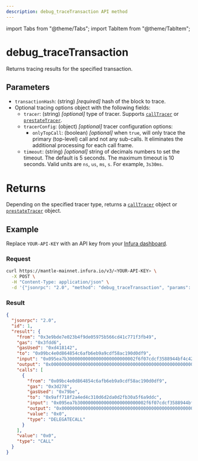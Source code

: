 ```yaml
---
description: debug_traceTransaction API method
---
```


import Tabs from "@theme/Tabs";
import TabItem from "@theme/TabItem";

# debug_traceTransaction

Returns tracing results for the specified transaction.

## Parameters

- `transactionHash`: (string) _[required]_ hash of the block to trace.
- Optional tracing options object with the following fields:
  - `tracer`: (string) _[optional]_ type of tracer. Supports [`callTracer`](index.md#calltracer) or
    [`prestateTracer`](index.md##prestatetracer).
  - `tracerConfig`: (object) _[optional]_ tracer configuration options:
    - `onlyTopCall`: (boolean) _[optional]_ when `true`, will only trace the primary (top-level) call and not any
      sub-calls. It eliminates the additional processing for each call frame.
  - `timeout`: (string) _[optional]_ string of decimals numbers to set the timeout. The default is 5 seconds. The maximum
    timeout is 10 seconds. Valid units are `ns`, `us`, `ms`, `s`. For example, `3s30ms`.

# Returns

Depending on the specified tracer type, returns a [`callTracer`](index.md##calltracer) object or
[`prestateTracer`](index.md#prestatetracer) object.

## Example

Replace `YOUR-API-KEY` with an API key from your [Infura dashboard](https://infura.io/dashboard).

### Request

<Tabs>
  <TabItem value="cURL" label="cURL" default>

```bash
curl https://mantle-mainnet.infura.io/v3/<YOUR-API-KEY> \
  -X POST \
  -H "Content-Type: application/json" \
  -d '{"jsonrpc": "2.0", "method": "debug_traceTransaction", "params": ["0xdcecf3f9fc68c92276d6c4b40c17b185f8a3fcb9d1a959a495d38d480782404b", {"tracer": "callTracer"}], "id": 1}'
```

  </TabItem>
</Tabs>

### Result

```json
{
  "jsonrpc": "2.0",
  "id": 1,
  "result": {
    "from": "0x3e9bde7e023b4f9de05975b566cd41c771f3fb49",
    "gas": "0x3fdd6",
    "gasUsed": "0xd418142",
    "to": "0x09bc4e0d864854c6afb6eb9a9cdf58ac190d0df9",
    "input": "0x095ea7b30000000000000000000000002f6f07cdcf3588944bf4c42ac74ff24bf56e7590ffffffffffffffffffffffffffffffffffffffffffffffffffffffffffffffff",
    "output": "0x0000000000000000000000000000000000000000000000000000000000000001",
    "calls": [
      {
        "from": "0x09bc4e0d864854c6afb6eb9a9cdf58ac190d0df9",
        "gas": "0x3d278",
        "gasUsed": "0x79be",
        "to": "0x9aff718f2a4ed4c310d6d2da0d2fb30a5f6a9ddc",
        "input": "0x095ea7b30000000000000000000000002f6f07cdcf3588944bf4c42ac74ff24bf56e7590ffffffffffffffffffffffffffffffffffffffffffffffffffffffffffffffff",
        "output": "0x0000000000000000000000000000000000000000000000000000000000000001",
        "value": "0x0",
        "type": "DELEGATECALL"
      }
    ],
    "value": "0x0",
    "type": "CALL"
  }
}
```
